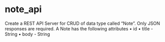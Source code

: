 # note_api
Create a REST API Server for CRUD of data type called “Note”. Only JSON responses are required. A Note has the following attributes • id • title - String • body - String
